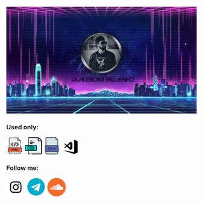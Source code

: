 ![Header](https://raw.githubusercontent.com/VladislavKulenko/First_Project/IMG/Header%203%20(1)%20(1).jpg)

### Used only:
![HTML](https://raw.githubusercontent.com/VladislavKulenko/First_Project/IMG/html.png)
![CSS](https://raw.githubusercontent.com/VladislavKulenko/First_Project/IMG/css.png)
![C++](https://raw.githubusercontent.com/VladislavKulenko/First_Project/IMG/c%2B%2B.png)
![VSCode](https://raw.githubusercontent.com/VladislavKulenko/First_Project/IMG/vs%20code.png)


### Follow me:
[![inst](https://github.com/VladislavKulenko/First_Project/blob/60e33501f1f3cb51ba7e23eb01c40ed0f20cd385/insst.png)](https://www.instagram.com/vladkulenko/)
[![Telegram](https://raw.githubusercontent.com/VladislavKulenko/First_Project/IMG/image.png)](https://t.me/vladkulenko)
[![Soundcloud](https://raw.githubusercontent.com/VladislavKulenko/First_Project/IMG/1486053626-soundcloud_79184%20(1).png)](https://soundcloud.com/fearstep)
